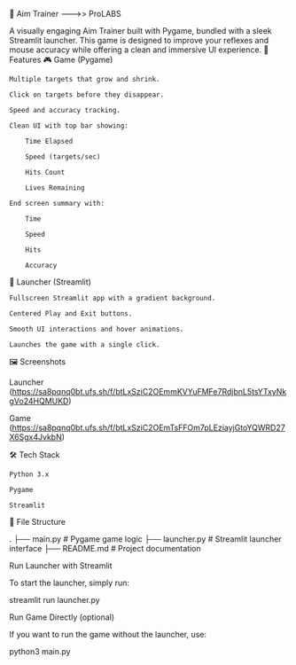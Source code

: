 🎯 Aim Trainer --->> ProLABS

A visually engaging Aim Trainer built with Pygame, bundled with a sleek Streamlit launcher. This game is designed to improve your reflexes and mouse accuracy while offering a clean and immersive UI experience.
🚀 Features
🎮 Game (Pygame)

    Multiple targets that grow and shrink.

    Click on targets before they disappear.

    Speed and accuracy tracking.

    Clean UI with top bar showing:

        Time Elapsed

        Speed (targets/sec)

        Hits Count

        Lives Remaining

    End screen summary with:

        Time

        Speed

        Hits

        Accuracy

🧭 Launcher (Streamlit)

    Fullscreen Streamlit app with a gradient background.

    Centered Play and Exit buttons.

    Smooth UI interactions and hover animations.

    Launches the game with a single click.

🖼️ Screenshots

Launcher
(https://sa8pqnq0bt.ufs.sh/f/btLxSziC2OEmmKVYuFMFe7RdjbnL5tsYTxyNkgVo24HQMUKD)
 
Game
(https://sa8pqnq0bt.ufs.sh/f/btLxSziC2OEmTsFFOm7pLEziayjGtoYQWRD27X6Sgx4JvkbN)

🛠️ Tech Stack

    Python 3.x

    Pygame

    Streamlit

📂 File Structure

.
├── main.py           # Pygame game logic
├── launcher.py       # Streamlit launcher interface
├── README.md         # Project documentation

Run Launcher with Streamlit

To start the launcher, simply run:

streamlit run launcher.py

Run Game Directly (optional)

If you want to run the game without the launcher, use:

python3 main.py

